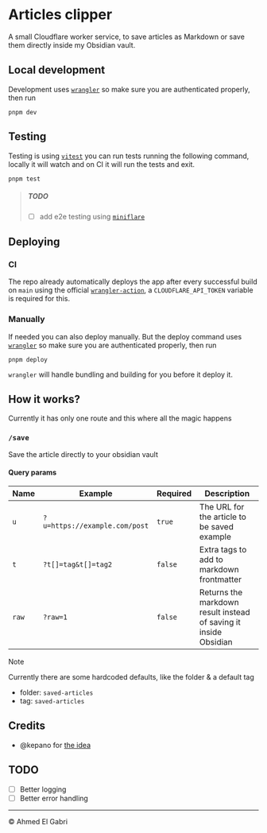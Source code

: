 # Articles clipper

A small Cloudflare worker service, to save articles as Markdown or save them
directly inside my Obsidian vault.

## Local development

Development uses
[`wrangler`](https://developers.cloudflare.com/workers/wrangler/) so make sure
you are authenticated properly, then run

```shell
pnpm dev
```

## Testing

Testing is using [`vitest`](https://vitest.dev) you can run tests running the
following command, locally it will watch and on CI it will run the tests and
exit.

```shell
pnpm test
```

> ##### TODO
>
> - [ ] add e2e testing using
>       [`miniflare`](https://github.com/cloudflare/workers-sdk/tree/main/packages/miniflare)

## Deploying

### CI

The repo already automatically deploys the app after every successful build on
`main` using the official
[`wrangler-action`](https://github.com/cloudflare/wrangler-action), a
`CLOUDFLARE_API_TOKEN` variable is required for this.

### Manually

If needed you can also deploy manually. But the deploy command uses
[`wrangler`](https://developers.cloudflare.com/workers/wrangler/) so make sure
you are authenticated properly, then run

```shell
pnpm deploy
```

`wrangler` will handle bundling and building for you before it deploy it.

## How it works?

Currently it has only one route and this where all the magic happens

### `/save`

Save the article directly to your obsidian vault

#### Query params

| Name  | Example                       | Required | Description                                                      |
| ----- | ----------------------------- | -------- | ---------------------------------------------------------------- |
| `u`   | `?u=https://example.com/post` | `true`   | The URL for the article to be saved example                      |
| `t`   | `?t[]=tag&t[]=tag2`           | `false`  | Extra tags to add to markdown frontmatter                        |
| `raw` | `?raw=1`                      | `false`  | Returns the markdown result instead of saving it inside Obsidian |

> [!NOTE]
>
> Currently there are some hardcoded defaults, like the folder & a default tag
>
> - folder: `saved-articles`
> - tag: `saved-articles`

## Credits

- @kepano for [the idea](https://stephango.com/obsidian-web-clipper)

## TODO

- [ ] Better logging
- [ ] Better error handling

---

© Ahmed El Gabri

